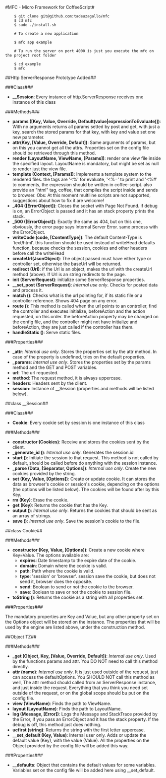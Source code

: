 #MFC - Micro Framework for CoffeeScript#

		$ git clone git@github.com:tadeuzagallo/mfc
		$ cd mfc
		$ sudo ./install.sh

		# To create a new application
		
	  	$ mfc app example

		# Tu run the server on port 4000 is just you execute the mfc on the project root folder
		
	  	$ cd example
		$ mfc

##Http ServerResponse Prototype Added##

###Class###

- **\_\_Session**: Every instance of http.ServerResponse receives one instance of this class

###Methods###

- **params ([Key, Value, Override, Default(value|expressionToEvaluate)])**: With no arguments returns all params setted by post and get, with just a key, search the stored params for that key, with key and value set one new parameter.
- **attr(Key, [Value, Override, Default])**: Same arguments of params, but on this you cannot get all the attrs. Properties set on the config file should be retrieved through this method.
- **render (LayoutName, ViewName, [Params])**: render one view file inside the specified layout. LayoutName is mandatory, but might be set as null to render just the view file.
- **template (Context, [Params])**: Implements a template system to the rendered files. the tags are '<%' for evaluate, '<%=' to print and '<%#' to comments, the expression should be written in coffee-script. also provide an "html" tag, coffee, that compiles the script inside and sends to browser. 
	Obs: At this moment multiline scripts are not supported, suggestions about how to fix it are welcome!
- **_404 ([ErrorObject])**: Closes the socket with Page Not Found. if debug is on, an ErrorObject is passed and it has an stack property prints the stack.
- **_500 ([ErrorObject])**: Exactly the same as 404, but on this one, obviously, the error page says Internal Server Error. same process with the ErrorObject.
- **writeCode (code, [ContentType])**: The default Content-Type is 'text/html'. this function should be used instead of writeHead defaults function, because checks the session, cookies and other headers before call the writeHead
- **createUrl(JsonObject)**: The object passed must have either type or controller set, otherwise the baseUrl will be returned.
- **redirect (Url)**: if the Url is an object, makes the url with the createUrl method (above). If Url is an string redirects to the page.
- **init (ServerRequest)**: initialize some ServerResponse properties.
- **__set_post (ServerRequest)**: *Internal use only*. Checks for posted data and process it.
- **match ()**: Checks what is the url pointing for, if its static file or a controller reference. Shows 404 page on any error.
- **route ()**: This method is called when the url points to an controller, find the controller and executes initialize, beforeAction and the action requested, on this order. the beforeAction property may be changed on the config file, and the controller might not have initialize and beforeAction,
they are just called if the controller has them.
- **handleStatic ()**: Serve static files.

###Properties###

- **_attr**: *Internal use only*. Stores the properties set by the attr method. In case of the property is undefined, tries on the default properties.
- **_params**: *Internal use only*. Stores the properties set by the params method and the GET and POST variables.
- **url**: The url requested.
- **method**: The request method, it is always uppercase.
- **headers**: Headers sent by the client.
- **session**: Instance of __Session (properties and methods will be listed below).

##class __Session##

###Class###

- **Cookie**: Every cookie set by session is one instance of this class

###Methods###

- **constructor (Cookies)**: Receive and stores the cookies sent by the client.
- **_generate_id ()**: *Internal use only*. Generates the session.id
- **start ()**: Initiate the session to that request. This method is not called by default, should be called before do anything with the session instance.
- **_parse (Data, [Separator, Options])**: *Internal use only*. Create the new cookies provided by the string.
- **set (Key, Value, [Options])**: Create or update cookie. It can stores the data as browser's cookie or session's cookie, depending on the options (the options will be listed below). The cookies will be found after by this Key.
- **rm (Key)**: Erase the cookie.
- **get (Key)**: Returns the cookie that has the Key.
- **output ()**: *Internal use only*. Returns the cookies that should be sent as an array of strings.
- **save ()**: *Internal use only*. Save the session's cookie to the file.

##class Cookie##

###Methods###

- **constructor (Key, Value, [Options])**: Create a new cookie where Key=Value. The options available are:
	- **expires**: Date timestamp to the expire date of the cookie.
	- **domain**: Domain where the cookie is valid.
	- **path**: Path where the cookie is valid.
	- **type**: 'session' or 'browser'. session save the cookie, but does not send it, browser does the opposite.
	- **send**: Boolean to send or not the cookie to the browser.
	- **save**: Boolean to save or not the cookie to session file.
- **toString ()**: Returns the cookie as a string with all properties set.

###Properties###

The mandatory properties are Key and Value, but any other property set on the Options object will be stored on the instance. The properties that will be used by the engine are listed above, under the construction method.

##Object TZ##

###Methods###

- **_get (Object, Key, [Value, Override, Default])**: *Internal use only*. Used by the functions params and attr. You DO NOT need to call this method directly.
- **attr (name)**: *Internal use only*. It is just used outside of the request, just can access the defaultOptions. You SHOULD NOT call this method as well, The attr method should called from an ServerResponse instance, and just inside the request. Everything that you think you need set outside of the request, or on the global scope should bu put on the config file.
- **view (ViewName)**: Finds the path to ViewName.
- **layout (LayoutName)**: Finds the path to LayoutName.
- **log (Message, [Error])**: Logs the Message and StackTrace provided by the Error, if you pass an ErrorObject and it has the stack property. If the debug is off, this method just does nothing.
- **ucfirst (string)**: Returns the string with the first letter uppercase.
- **\_\_set_default (Key, Value)**: Internal user only. Adds or update the default value (Key), with the value (Value). All the properties on the Object provided by the config file will be added this way.

###Properties###

- **\_\_defaults**: Object that contains the default values for some variables. Variables set on the config file will be added here using __set_default.